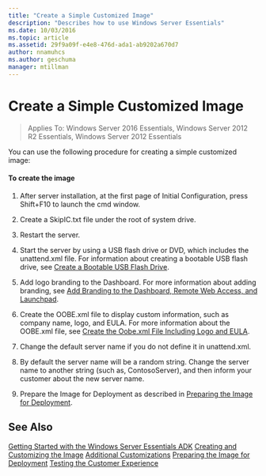 ```yaml
---
title: "Create a Simple Customized Image"
description: "Describes how to use Windows Server Essentials"
ms.date: 10/03/2016
ms.topic: article
ms.assetid: 29f9a09f-e4e8-476d-ada1-ab9202a670d7
author: nnamuhcs
ms.author: geschuma
manager: mtillman
---
```


# Create a Simple Customized Image

>Applies To: Windows Server 2016 Essentials, Windows Server 2012 R2 Essentials, Windows Server 2012 Essentials

You can use the following procedure for creating a simple customized image:

#### To create the image

1.  After server installation, at the first page of Initial Configuration, press Shift+F10 to launch the cmd window.

2.  Create a SkipIC.txt file under the root of system drive.

3.  Restart the server.

4.  Start the server by using a USB flash drive or DVD, which includes the unattend.xml file. For information about creating a bootable USB flash drive, see [Create a Bootable USB Flash Drive](Create-a-Bootable-USB-Flash-Drive.md).

5.  Add logo branding to the Dashboard. For more information about adding branding, see [Add Branding to the Dashboard, Remote Web Access, and Launchpad](Add-Branding-to-the-Dashboard--Remote-Web-Access--and-Launchpad.md).

6.  Create the OOBE.xml file to display custom information, such as company name, logo, and EULA. For more information about the OOBE.xml file, see [Create the Oobe.xml File Including Logo and EULA](Create-the-Oobe.xml-File-Including-Logo-and-EULA.md).

7.  Change the default server name if you do not define it in unattend.xml.

8.  By default the server name will be a random string. Change the server name to another string (such as, ContosoServer), and then inform your customer about the new server name.

9. Prepare the Image for Deployment as described in [Preparing the Image for Deployment](Preparing-the-Image-for-Deployment.md).

## See Also
 [Getting Started with the Windows Server Essentials ADK](Getting-Started-with-the-Windows-Server-Essentials-ADK.md)
 [Creating and Customizing the Image](Creating-and-Customizing-the-Image.md)
 [Additional Customizations](Additional-Customizations.md)
 [Preparing the Image for Deployment](Preparing-the-Image-for-Deployment.md)
 [Testing the Customer Experience](Testing-the-Customer-Experience.md)